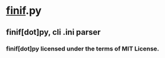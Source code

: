 # [finif](https://github.com/ferhatgec/finif).py
## finif[dot]py, cli .ini parser

### finif[dot]py licensed under the terms of MIT License.
